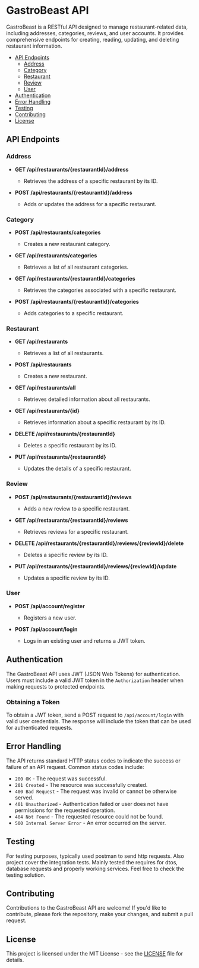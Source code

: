 # GastroBeast API

GastroBeast is a RESTful API designed to manage restaurant-related data, including addresses, categories, reviews, and user accounts. It provides comprehensive endpoints for creating, reading, updating, and deleting restaurant information.

- [API Endpoints](#api-endpoints)
  - [Address](#address)
  - [Category](#category)
  - [Restaurant](#restaurant)
  - [Review](#review)
  - [User](#user)
- [Authentication](#authentication)
- [Error Handling](#error-handling)
- [Testing](#testing)
- [Contributing](#contributing)
- [License](#license)


## API Endpoints

### Address

- **GET /api/restaurants/{restaurantId}/address**
  - Retrieves the address of a specific restaurant by its ID.

- **POST /api/restaurants/{restaurantId}/address**
  - Adds or updates the address for a specific restaurant.

### Category

- **POST /api/restaurants/categories**
  - Creates a new restaurant category.

- **GET /api/restaurants/categories**
  - Retrieves a list of all restaurant categories.

- **GET /api/restaurants/{restaurantId}/categories**
  - Retrieves the categories associated with a specific restaurant.

- **POST /api/restaurants/{restaurantId}/categories**
  - Adds categories to a specific restaurant.

### Restaurant

- **GET /api/restaurants**
  - Retrieves a list of all restaurants.

- **POST /api/restaurants**
  - Creates a new restaurant.

- **GET /api/restaurants/all**
  - Retrieves detailed information about all restaurants.

- **GET /api/restaurants/{id}**
  - Retrieves information about a specific restaurant by its ID.

- **DELETE /api/restaurants/{restaurantId}**
  - Deletes a specific restaurant by its ID.

- **PUT /api/restaurants/{restaurantId}**
  - Updates the details of a specific restaurant.

### Review

- **POST /api/restaurants/{restaurantId}/reviews**
  - Adds a new review to a specific restaurant.

- **GET /api/restaurants/{restaurantId}/reviews**
  - Retrieves reviews for a specific restaurant.

- **DELETE /api/restaurants/{restaurantId}/reviews/{reviewId}/delete**
  - Deletes a specific review by its ID.

- **PUT /api/restaurants/{restaurantId}/reviews/{reviewId}/update**
  - Updates a specific review by its ID.

### User

- **POST /api/account/register**
  - Registers a new user.

- **POST /api/account/login**
  - Logs in an existing user and returns a JWT token.

## Authentication

The GastroBeast API uses JWT (JSON Web Tokens) for authentication. Users must include a valid JWT token in the `Authorization` header when making requests to protected endpoints.

### Obtaining a Token

To obtain a JWT token, send a POST request to `/api/account/login` with valid user credentials. The response will include the token that can be used for authenticated requests.


## Error Handling

The API returns standard HTTP status codes to indicate the success or failure of an API request. Common status codes include:

- `200 OK` - The request was successful.
- `201 Created` - The resource was successfully created.
- `400 Bad Request` - The request was invalid or cannot be otherwise served.
- `401 Unauthorized` - Authentication failed or user does not have permissions for the requested operation.
- `404 Not Found` - The requested resource could not be found.
- `500 Internal Server Error` - An error occurred on the server.

## Testing

For testing purposes, typically used postman to send http requests.
Also project cover the integration tests. Mainly tested the requires for dtos, database requests and properly working services.
Feel free to check the testing solution.

## Contributing

Contributions to the GastroBeast API are welcome! If you'd like to contribute, please fork the repository, make your changes, and submit a pull request.

## License

This project is licensed under the MIT License - see the [LICENSE](LICENSE) file for details.

